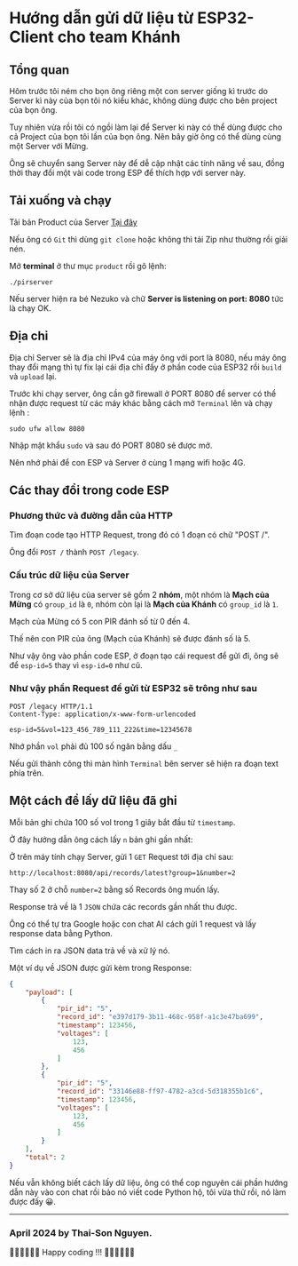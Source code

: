 Hướng dẫn gửi dữ liệu từ ESP32-Client cho team Khánh
==================

Tổng quan
---------

Hôm trước tôi ném cho bọn ông riêng một con server giống kì trước do Server kì này của bọn tôi nó kiểu khác, không dùng được cho bên project của bọn ông.

Tuy nhiên vừa rồi tôi có ngồi làm lại để Server kì này có thể dùng được cho cả Project của bọn tôi lần của bọn ông. Nên bây giờ ông có thể dùng cùng một Server với Mừng.

Ông sẽ chuyển sang Server này để dễ cập nhật các tính năng về sau, đồng thời thay đổi một vài code trong ESP để thích hợp với server này.

Tải xuống và chạy
----------

Tải bản Product của Server [Tại đây](https://github.com/sonnt0201/product)

Nếu ông có `Git` thì dùng `git clone` hoặc không thì tải Zip như thường rồi giải nén.

Mở **terminal** ở thư mục `product` rồi gõ lệnh:

```
./pirserver
```

Nếu server hiện ra bé Nezuko và chữ **Server is listening on port: 8080** tức là chạy OK.

Địa chỉ
---------

Địa chỉ Server sẽ là địa chỉ IPv4 của máy ông với port là 8080, nếu máy ông thay đổi mạng thì tự fix lại cái địa chỉ đấy ở phần code của ESP32 rồi `build` và `upload` lại.

Trước khi chạy server, ông cần gỡ firewall ở PORT 8080 để server có thể nhận được request từ các máy khác bằng cách mở `Terminal` lên và chạy lệnh :

```shell
sudo ufw allow 8080
```

Nhập mật khẩu `sudo` và sau đó PORT 8080 sẽ được mở.

Nên nhớ phải để con ESP và Server ở cùng 1 mạng wifi hoặc 4G.

Các thay đổi trong code ESP
-----


### Phương thức và đường dẫn của HTTP

Tìm đoạn code tạo HTTP Request, trong đó có 1 đoạn có chữ "POST /".

Ông đổi  `POST /` thành `POST /legacy`.


### Cấu trúc dữ liệu của Server


Trong cơ sở dữ liệu của server sẽ gồm 2 **nhóm**, một nhóm là **Mạch của Mừng** có `group_id` là `0`, nhóm còn lại là **Mạch của Khánh** có `group_id` là `1`.

Mạch của Mừng có 5 con PIR đánh số từ 0 đến 4.

Thế nên con PIR của ông (Mạch của Khánh) sẽ được đánh số là 5.

Như vậy ông vào phần code ESP, ở đoạn tạo cái request để gửi đi, ông sẽ để `esp-id=5` thay vì `esp-id=0` như cũ.

### Như vậy phần Request để gửi từ ESP32 sẽ trông như sau

```http
POST /legacy HTTP/1.1
Content-Type: application/x-www-form-urlencoded

esp-id=5&vol=123_456_789_111_222&time=12345678
```

Nhớ phần `vol` phải đủ 100 số ngăn bằng dấu `_`

Nếu gửi thành công thì màn hình `Terminal` bên server sẽ hiện ra đoạn text phía trên.

Một cách để lấy dữ liệu đã ghi
----

Mỗi bản ghi chứa 100 số vol trong 1 giây bắt đầu từ `timestamp`.

Ở đây hướng dẫn ông cách lấy `n` bản ghi gần nhất:

Ở trên máy tính chạy Server, gửi 1 `GET` Request tới địa chỉ sau:

```
http://localhost:8080/api/records/latest?group=1&number=2
```
Thay số 2 ở chỗ `number=2` bằng số Records ông muốn lấy.

Response trả về là 1 `JSON` chứa các records gần nhất thu được.

Ông có thể tự tra Google hoặc con chat AI cách gửi 1 request và lấy response data bằng Python. 

Tìm cách in ra JSON data trả về và xử lý nó.

Một ví dụ về JSON được gửi kèm trong Response:

```JSON
{
    "payload": [
        {
            "pir_id": "5",
            "record_id": "e397d179-3b11-468c-958f-a1c3e47ba699",
            "timestamp": 123456,
            "voltages": [
                123,
                456
            ]
        },
        {
            "pir_id": "5",
            "record_id": "33146e88-ff97-4782-a3cd-5d318355b1c6",
            "timestamp": 123456,
            "voltages": [
                123,
                456
            ]
        }
    ],
    "total": 2
}
```

Nếu vẫn không biết cách lấy dữ liệu, ông có thể cop nguyên cái phần hướng dẫn này vào con chat rồi bảo nó viết code Python hộ, tôi vừa thử rồi, nó làm được đấy 😀.

***
### April 2024 by Thai-Son Nguyen.

🧑‍💻🧑‍💻🧑‍💻 Happy coding !!! 🧑‍💻🧑‍💻🧑‍💻



